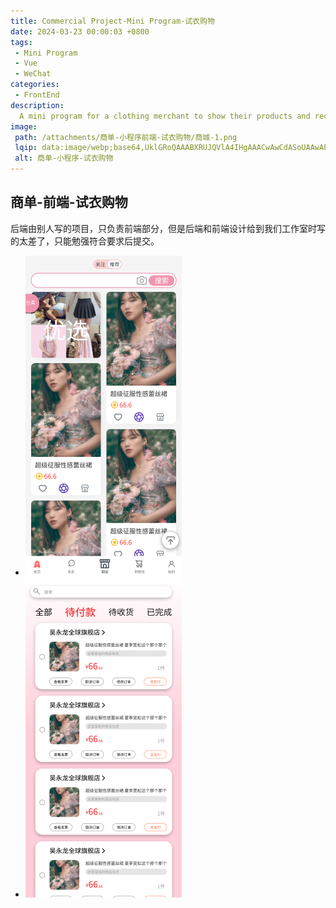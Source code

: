 ```yaml
---
title: Commercial Project-Mini Program-试衣购物
date: 2024-03-23 00:00:03 +0800
tags:
 - Mini Program
 - Vue
 - WeChat
categories:
 - FrontEnd
description: 
  A mini program for a clothing merchant to show their products and receive contact from customers.
image:
 path: /attachments/商单-小程序前端-试衣购物/商城-1.png
 lqip: data:image/webp;base64,UklGRoQAAABXRUJQVlA4IHgAAACwAwCdASoUAAwAPxFwsFAsJiSisAgBgCIJZwDE2CHOntM4XbJ7gAD+xyvDqVoBeFKcxXy6WtxVqdLV9GWbRh+mlzX/3Hm+49g+1sxKl+IA/VC1nL+/ElLhU4l/vHHu8dGvoTNl9/l0TkvR9tPfuihUVaEyQiCAAAA=
 alt: 商单-小程序-试衣购物
---
```


## 商单-前端-试衣购物

后端由别人写的项目，只负责前端部分，但是后端和前端设计给到我们工作室时写的太差了，只能勉强符合要求后提交。

* ![alt text](/attachments/商单-小程序前端-试衣购物/商城-1.png)
* ![alt text](/attachments/商单-小程序前端-试衣购物/订单-待付款.png)